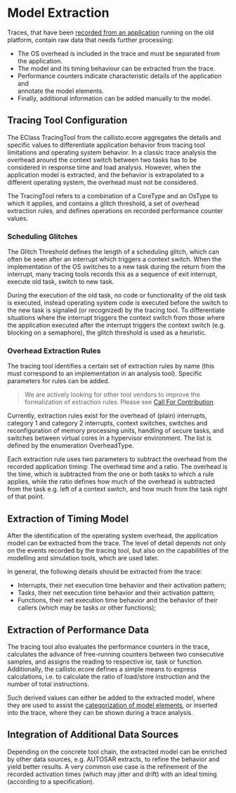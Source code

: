 # Model Extraction

Traces, that have been [recorded from an application](PMUTracing.md) running on the old 
platform, contain raw data that needs further processing:

* The OS overhead is included in the trace and must be separated from the application.
* The model and its timing behaviour can be extracted from the trace.
* Performance counters indicate characteristic details of the application and  
  annotate the model elements.
* Finally, additional information can be added manually to the model.

## Tracing Tool Configuration

The EClass TracingTool from the callisto.ecore aggregates the details and specific 
values to differentiate application behavior from tracing tool limitations and operating 
system behavior. In a classic trace analysis the overhead around the context switch 
between two tasks has to be considered in response time and load analysis. However, 
when the application model is extracted, and the behavior is extrapolated to a 
different operating system, the overhead must not be considered.

The TracingTool refers to a combination of a CoreType and an OsType to which it 
applies, and contains a glitch threshold, a set of overhead extraction rules, and 
defines operations on recorded performance counter values.

### Scheduling Glitches

The Glitch Threshold defines the length of a scheduling glitch, which can often be 
seen after an interrupt which triggers a context switch. When the implementation of 
the OS switches to a new task during the return from the interrupt, many tracing tools 
records this as a sequence of exit interrupt, execute old task, switch to new task.

During the execution of the old task, no code or functionality of the old task is 
executed, instead operating system code is executed before the switch to the new task 
is signaled (or recognized) by the tracing tool. To differentiate situations where the 
interrupt triggers the context switch from those where the application executed after 
the interrupt triggers the context switch (e.g. blocking on a semaphore), the glitch 
threshold is used as a heuristic.

### Overhead Extraction Rules

The tracing tool identifies a certain set of extraction rules by name (this must 
correspond to an implementation in an analysis tool). Specific parameters for rules 
can be added.

> We are actively looking for other tool vendors to improve the formalization of 
> extraction rules. Please see [Call For Contribution](CallForContribution.md).

Currently, extraction rules exist for the overhead of (plain) interrupts, category 1 and 
category 2 interrupts, context switches, switches and reconfiguration of memory 
processing units, handling of secure tasks, and switches between virtual cores in a 
hypervisor environment. The list is defined by the enumeration OverheadType.

Each extraction rule uses two parameters to subtract the overhead from the recorded 
application timing: The overhead time and a ratio. The overhead is the time, which is 
subtracted from the one or both tasks to which a rule applies, while the ratio defines 
how much of the overhead is subtracted from the task e.g. left of a context switch, 
and how much from the task right of that point.  


## Extraction of Timing Model

After the identification of the operating system overhead, the application model can 
be extracted from the trace. The level of detail depends not only on the events 
recorded by the tracing tool, but also on the capabilities of the modelling and 
simulation tools, which are used later.

In general, the following details should be extracted from the trace:

* Interrupts, their net execution time behavior and their activation pattern;
* Tasks, their net execution time behavior and their activation pattern;
* Functions, their net execution time behavior and the behavior of their callers 
  (which may be tasks or other functions);


## Extraction of Performance Data

The tracing tool also evaluates the performance counters in the trace, calculates the 
advance of free-running counters between two consecutive samples, and assigns the 
reading to respective isr, task or function. Additionally, the callisto.ecore defines 
a simple means to express calculations, i.e. to calculate the ratio of load/store 
instruction and the number of total instructions.

Such derived values can either be added to the extracted model, where they are used to 
assist the [categorization of model elements](Scaling.md), or inserted into the trace, 
where they can be shown during a trace analysis.


## Integration of Additional Data Sources

Depending on the concrete tool chain, the extracted model can be enriched by other 
data sources, e.g. AUTOSAR extracts, to refine the behavior and yield better results. 
A very common use case is the refinement of the recorded activation times (which may 
jitter and drift) with an ideal timing (according to a specification).
